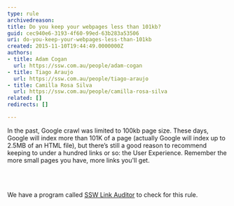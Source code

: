 ```yaml
---
type: rule
archivedreason: 
title: Do you keep your webpages less than 101kb?
guid: cec940e6-3193-4f60-99ed-63b283a53506
uri: do-you-keep-your-webpages-less-than-101kb
created: 2015-11-10T19:44:49.0000000Z
authors:
- title: Adam Cogan
  url: https://ssw.com.au/people/adam-cogan
- title: Tiago Araujo
  url: https://ssw.com.au/people/tiago-araujo
- title: Camilla Rosa Silva
  url: https://ssw.com.au/people/camilla-rosa-silva
related: []
redirects: []

---
```



<p>In the past, Google crawl was limited to 100kb page size. These days, Google will index more than 101K of a page (actually Google will index up to 2.5MB of an HTML file), but there’s still a good reason to recommend keeping to under a hundred links or so&#58; the User Experience. Remember the more small pages you have, more links you'll get.​​<br></p>
<br><excerpt class='endintro'></excerpt><br>
<p class="ssw15-rteElement-YellowBorderBox">We have a program called&#160;<a href="https&#58;//sswlinkauditor.com/" target="_blank">SSW Link Auditor​</a>&#160;to check for this rule.​<br></p><p>​<br></p>


